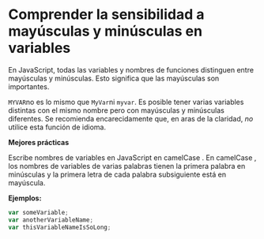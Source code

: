 # Comprender la sensibilidad a mayúsculas y minúsculas en variables

En JavaScript, todas las variables y nombres de funciones distinguen entre mayúsculas y minúsculas. Esto significa que las mayúsculas son importantes.

`MYVAR`no es lo mismo que `MyVar`ni `myvar`. Es posible tener varias variables distintas con el mismo nombre pero con mayúsculas y minúsculas diferentes. Se recomienda encarecidamente que, en aras de la claridad, _no_ utilice esta función de idioma.

**Mejores prácticas**

Escribe nombres de variables en JavaScript en camelCase . En camelCase , los nombres de variables de varias palabras tienen la primera palabra en minúsculas y la primera letra de cada palabra subsiguiente está en mayúscula.

**Ejemplos:**

```js
var someVariable;
var anotherVariableName;
var thisVariableNameIsSoLong;
```